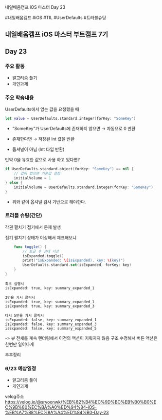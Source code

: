 
내일배움캠프 iOS 마스터 Day 23

#내일배움캠프 #iOS #TIL #UserDefaults #트러블슈팅

## 내일배움캠프 iOS 마스터 부트캠프 7기

## Day 23

### 주요 활동
- 알고리즘 풀기
- 개인과제

### 주요 학습내용

UserDefaults에서 없는 값을 요청했을 때

```swift
let value = UserDefaults.standard.integer(forKey: "SomeKey")
```

- "SomeKey"가 UserDefaults에 존재하지 않으면 → 자동으로 0 반환

- 존재한다면 → 저장된 Int 값을 반환

- 옵셔널이 아님 (Int 타입 반환)

만약 0을 유효한 값으로 사용 하고 있다면?

```swift
if UserDefaults.standard.object(forKey: "SomeKey") == nil {
    // 값이 없으면 기본값 설정
    initialVolume = 1
} else {
    initialVolume = UserDefaults.standard.integer(forKey: "SomeKey")
}
```
- 위와 같이 옵셔널 검사 기반으로 해야한다.

### 트러블 슈팅(간단)

각권 펼치기 접기에서 문제 발생

접기 펼치기 상태가 이상해서 체크해보니
```swift
    func toggle() {
        // 토글 후 상태 저장
        isExpanded.toggle()
        print("isExpanded: \(isExpanded), key: \(key)")
        UserDefaults.standard.set(isExpanded, forKey: key)
    }
}
```
```text
최초 실행시
isExpanded: true, key: summary_expanded_1

3번을 가서 클릭시
isExpanded: true, key: summary_expanded_1
isExpanded: true, key: summary_expanded_3

다시 5번을 가서 클릭시
isExpanded: false, key: summary_expanded_1
isExpanded: false, key: summary_expanded_3
isExpanded: false, key: summary_expanded_5
```

-> 뷰 전체를 계속 렌더링해서 이전의 액션이 지워지지 않음
구조 수정해서 버튼 액션은 한번만 일어나게

추후정리

### 6/23 예상일정

- 알고리즘 풀이
- 개인과제


velog주소   
https://velog.io/@sryoonwk/%EB%82%B4%EC%9D%BC%EB%B0%B0%EC%9B%80%EC%BA%A0%ED%94%84-iOS-%EB%A7%88%EC%8A%A4%ED%84%B0-Day-23
